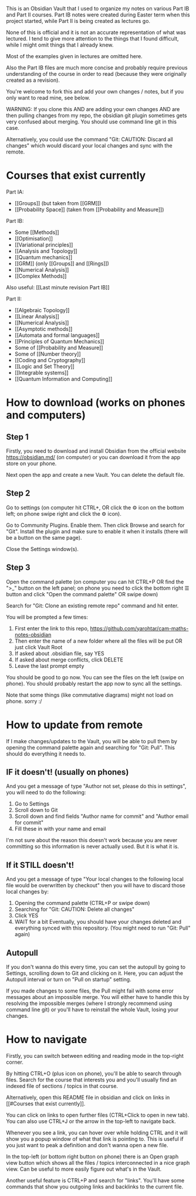 This is an Obsidian Vault that I used to organize my notes on various Part IB and Part II courses. Part IB notes were created during Easter term when this project started, while Part II is being created as lectures go. 

None of this is official and it is not an accurate representation of what was lectured. I tend to give more attention to the things that I found difficult, while I might omit things that I already knew.

Most of the examples given in lectures are omitted here. 

Also the Part IB files are much more concise and probably require previous understanding of the course in order to read (because they were originally created as a revision).

You're welcome to fork this and add your own changes / notes, but if you only want to read mine, see below.

WARNING: If you clone this AND are adding your own changes AND are then pulling changes from my repo, the obsidian git plugin sometimes gets very confused about merging. You should use command line git in this case. 

Alternatively, you could use the command "Git: CAUTION: Discard all changes" which would discard your local changes and sync with the remote.

# Courses that exist currently
Part IA:
- [[Groups]] (but taken from [[GRM]])
- [[Probability Space]] (taken from [[Probability and Measure]])

Part IB:
- Some [[Methods]]
- [[Optimisation]]
- [[Variational principles]]
- [[Analysis and Topology]]
- [[Quantum mechanics]]
- [[GRM]] (only [[Groups]] and [[Rings]])
- [[Numerical Analysis]]
- [[Complex Methods]]

Also useful: [[Last minute revision Part IB]]

Part II:
- [[Algebraic Topology]]
- [[Linear Analysis]]
- [[Numerical Analysis]]
- [[Asymptotic methods]]
- [[Automata and formal languages]]
- [[Principles of Quantum Mechanics]]
- Some of [[Probability and Measure]]
- Some of [[Number theory]]
- [[Coding and Cryptography]]
- [[Logic and Set Theory]]
- [[Integrable systems]]
- [[Quantum Information and Computing]]

# How to download (works on phones and computers)
## Step 1
Firstly, you need to download and install Obsidian from the official website https://obsidian.md/ (on computer) or you can download it from the app store on your phone.

Next open the app and create a new Vault. You can delete the default file.

## Step 2

Go to settings (on computer hit CTRL+, OR click the ⚙️ icon on the bottom left; on phone swipe right and click the ⚙️ icon). 

Go to Community Plugins. Enable them. Then click Browse and search for "Git". Install the plugin and make sure to enable it when it installs (there will be a button on the same page).

Close the Settings window(s). 

## Step 3

Open the command palette (on computer you can hit CTRL+P OR find the ">\_" button on the left panel; on phone you need to click the bottom right ☰ button and click "Open the command palette" OR swipe down)

Search for "Git: Clone an existing remote repo" command and hit enter.

You will be prompted a few times:
1. First enter the link to this repo, https://github.com/yarohtar/cam-maths-notes-obsidian
2. Then enter the name of a new folder where all the files will be put OR just click Vault Root
3. If asked about .obsidian file, say YES
4. If asked about merge conflicts, click DELETE
5. Leave the last prompt empty

You should be good to go now. You can see the files on the left (swipe on phone). You should probably restart the app now to sync all the settings.

Note that some things (like commutative diagrams) might not load on phone. sorry :/

# How to update from remote
If I make changes/updates to the Vault, you will be able to pull them by opening the command palette again and searching for "Git: Pull". This should do everything it needs to.

## IF it doesn't! (usually on phones)
And you get a message of type "Author not set, please do this in settings", you will need to do the following:
1. Go to Settings
2. Scroll down to Git
3. Scroll down and find fields "Author name for commit" and "Author email for commit"
4. Fill these in with your name and email

I'm not sure about the reason this doesn't work because you are never committing so this information is never actually used. But it is what it is.

## If it STILL doesn't!
And you get a message of type "Your local changes to the following local file would be overwritten by checkout" then you will have to discard those local changes by:
1. Opening the command palette (CTRL+P or swipe down)
2. Searching for "Git: CAUTION: Delete all changes"
3. Click YES
4. WAIT for a bit 
Eventually, you should have your changes deleted and everything synced with this repository. (You might need to run "Git: Pull" again)

## Autopull
If you don't wanna do this every time, you can set the autopull by going to Settings, scrolling down to Git and clicking on it.
Here, you can adjust the Autopull interval or turn on "Pull on startup" setting.

If you made changes to some files, the Pull might fail with some error messages about an impossible merge. You will either have to handle this by resolving the impossible merges (where I strongly recommend using command line git) or you'll have to reinstall the whole Vault, losing your changes.

# How to navigate
Firstly, you can switch between editing and reading mode in the top-right corner.

By hitting CTRL+O (plus icon on phone), you'll be able to search through files. Search for the course that interests you and you'll usually find an indexed file of sections / topics in that course. 

Alternatively, open this README file in obsidian and click on links in [[#Courses that exist currently]].

You can click on links to open further files (CTRL+Click to open in new tab). You can also use CTRL+J or the arrow in the top-left to navigate back.

Whenever you see a link, you can hover over while holding CTRL and it will show you a popup window of what that link is pointing to. This is useful if you just want to peak a definition and don't wanna open a new file.

In the top-left (or bottom right button on phone) there is an Open graph view button which shows all the files / topics interconnected in a nice graph view. Can be useful to more easily figure out what's in the Vault.

Another useful feature is CTRL+P and search for "links". You'll have some commands that show you outgoing links and backlinks to the current file.


